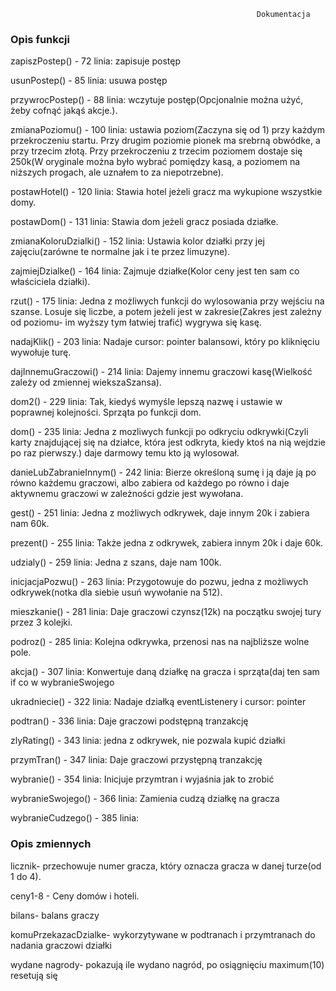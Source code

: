                                                            Dokumentacja
   <h3>Opis funkcji</h3>                                                               
<p>zapiszPostep() - 72 linia: zapisuje postęp</p>
<p>usunPostep() - 85 linia: usuwa postęp</p>
<p>przywrocPostep() - 88 linia: wczytuje postęp(Opcjonalnie można użyć, żeby cofnąć jakąś akcje.).</p>
<p>zmianaPoziomu() - 100 linia: ustawia poziom(Zaczyna się od 1) przy każdym przekroczeniu startu. Przy drugim poziomie pionek ma srebrną obwódke, a przy trzecim złotą. Przy przekroczeniu z trzecim poziomem dostaje się 250k(W oryginale można było wybrać pomiędzy kasą, a poziomem na niższych progach, ale uznałem to za niepotrzebne).</p>

<p>postawHotel() - 120 linia: Stawia hotel jeżeli gracz ma wykupione wszystkie domy.</p>
<p>postawDom() - 131 linia: Stawia dom jeżeli gracz posiada działke.</p>
<p>zmianaKoloruDzialki() - 152 linia: Ustawia kolor działki przy jej zajęciu(zarówne te normalne jak i te przez limuzyne).</p>
<p>zajmiejDzialke() - 164 linia: Zajmuje działke(Kolor ceny jest ten sam co właściciela działki).</p>

<p>rzut() - 175 linia: Jedna z możliwych funkcji do wylosowania przy wejściu na szanse. Losuje się liczbe, a potem jeżeli jest w zakresie(Zakres jest zależny od poziomu- im wyższy tym łatwiej trafić) wygrywa się kasę.</p>
<p>nadajKlik() - 203 linia: Nadaje cursor: pointer balansowi, który po kliknięciu wywołuje turę.</p>
<p>dajInnemuGraczowi() - 214 linia: Dajemy innemu graczowi kasę(Wielkość zależy od zmiennej wiekszaSzansa).</p>

<p>dom2() - 229 linia: Tak, kiedyś wymyśle lepszą nazwę i ustawie w poprawnej kolejności. Sprząta po funkcji dom.</p>
<p>dom() - 235 linia: Jedna z mozliwych funkcji po odkryciu odkrywki(Czyli karty znajdującej się na działce, która jest odkryta, kiedy ktoś na nią wejdzie po raz pierwszy.) daje darmowy temu kto ją wylosował.</p>
<p>danieLubZabranieInnym() - 242 linia: Bierze określoną sumę i ją daje ją po równo każdemu graczowi, albo zabiera od każdego po równo i daje aktywnemu graczowi w zależności gdzie jest wywołana.
</p>
<p>gest() - 251 linia: Jedna z możliwych odkrywek, daje innym 20k i zabiera nam 60k.</p>

<p>prezent() - 255 linia: Także jedna z odkrywek, zabiera innym 20k i daje 60k.</p>
<p>udzialy() - 259 linia: Jedna z szans, daje nam 100k.</p>
<p>inicjacjaPozwu() - 263 linia: Przygotowuje do pozwu, jedna z możliwych odkrywek(notka dla siebie usuń wywołanie na 512).</p>
<p>mieszkanie() - 281 linia: Daje graczowi czynsz(12k) na początku swojej tury przez 3 kolejki.</p>

<p>podroz() - 285 linia: Kolejna odkrywka, przenosi nas na najbliższe wolne pole.</p>
<p>akcja() - 307 linia: Konwertuje daną działkę na gracza i sprząta(daj ten sam if co w wybranieSwojego</p>
<p>ukradniecie() - 322 linia: Nadaje działką eventListenery i cursor: pointer</p>
<p>podtran() - 336 linia: Daje graczowi podstępną tranzakcję</p>

<p>zlyRating() - 343 linia: jedna z odkrywek, nie pozwala kupić działki</p>
<p>przymTran() - 347 linia: Daje graczowi przystępną tranzakcję</p>
<p>wybranie() - 354 linia: Inicjuje przymtran i wyjaśnia jak to zrobić</p>
<p>wybranieSwojego() - 366 linia: Zamienia cudzą działkę na gracza</p>

<p>wybranieCudzego() - 385 linia: </p>

<h3>Opis zmiennych</h3>
<p>licznik- przechowuje numer gracza, który oznacza gracza w danej turze(od 1 do 4).</p>
<p>ceny1-8 - Ceny domów i hoteli.</p>
<p>bilans- balans graczy</p>
<p>komuPrzekazacDzialke- wykorzytywane w podtranach i przymtranach do nadania graczowi działki</p>
<p>wydane nagrody- pokazują ile wydano nagród, po osiągnięciu maximum(10) resetują się</p>


